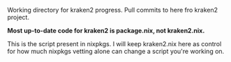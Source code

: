 Working directory for kraken2 progress. Pull commits to here fro kraken2 project.

**Most up-to-date code for kraken2 is package.nix, not kraken2.nix.**

This is the script present in nixpkgs. I will keep kraken2.nix here as control for how much nixpkgs vetting alone can change a script you're working on.
